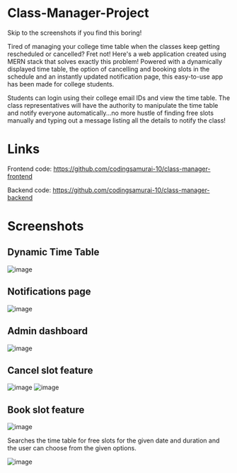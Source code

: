 # Class-Manager-Project

Skip to the screenshots if you find this boring!

Tired of managing your college time table when the classes keep getting rescheduled or cancelled?
Fret not! Here's a web application created using MERN stack that solves exactly this problem!
Powered with a dynamically displayed time table, the option of cancelling and booking slots in the schedule and an instantly updated notification page, this easy-to-use app has been made for college students.

Students can login using their college email IDs and view the time table. The class representatives will have the authority to manipulate the time table and notify everyone automatically...no more hustle of finding free slots manually and typing out a message listing all the details to notify the class!

# Links

Frontend code: https://github.com/codingsamurai-10/class-manager-frontend

Backend code: https://github.com/codingsamurai-10/class-manager-backend

# Screenshots
## Dynamic Time Table
![image](https://user-images.githubusercontent.com/58487637/131261396-0617056b-fbb0-4e62-b6f7-94f98091fb17.png)

## Notifications page
![image](https://user-images.githubusercontent.com/58487637/131261417-dcb06005-7d9a-408e-9bc8-7708ed5249ca.png)

## Admin dashboard
![image](https://user-images.githubusercontent.com/58487637/131261445-7fe1e471-579e-4a02-bce5-8195f4c90c7e.png)

## Cancel slot feature
![image](https://user-images.githubusercontent.com/58487637/131261480-571c7144-22dd-4056-b845-8b3a91aba25c.png)
![image](https://user-images.githubusercontent.com/58487637/131261491-e0bd3c44-5740-48e4-b7d4-a8d139899e30.png)

## Book slot feature
![image](https://user-images.githubusercontent.com/58487637/131261505-0307c3f9-fcfc-4c2c-9686-f31dc20c4f01.png)

Searches the time table for free slots for the given date and duration and the user can choose from the given options.

![image](https://user-images.githubusercontent.com/58487637/131261525-3017584b-ad1b-4dd7-9960-0aa56b6070be.png)
